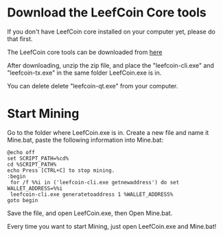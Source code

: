 # Download the LeefCoin Core tools

If you don't have LeefCoin core installed on your computer yet, please do that first.

The LeefCoin core tools can be downloaded from [here](https://github.com/LeefCoin/LeefCoin/releases/download/1.0/LeefCoinWindows.zip)
 
After downloading, unzip the zip file, and place the "leefcoin-cli.exe" and "leefcoin-tx.exe" in the same folder LeefCoin.exe is in.

You can delete delete "leefcoin-qt.exe" from your computer.
# Start Mining

Go to the folder where LeefCoin.exe is in.
Create a new file and name it Mine.bat, paste the following information into Mine.bat:

    @echo off
    set SCRIPT_PATH=%cd%
    cd %SCRIPT_PATH%
    echo Press [CTRL+C] to stop mining.
    :begin
     for /f %%i in ('leefcoin-cli.exe getnewaddress') do set WALLET_ADDRESS=%%i
     leefcoin-cli.exe generatetoaddress 1 %WALLET_ADDRESS%
    goto begin
    
    
Save the file, and open LeefCoin.exe, then Open Mine.bat.

Every time you want to start Mining, just open LeefCoin.exe and Mine.bat!
